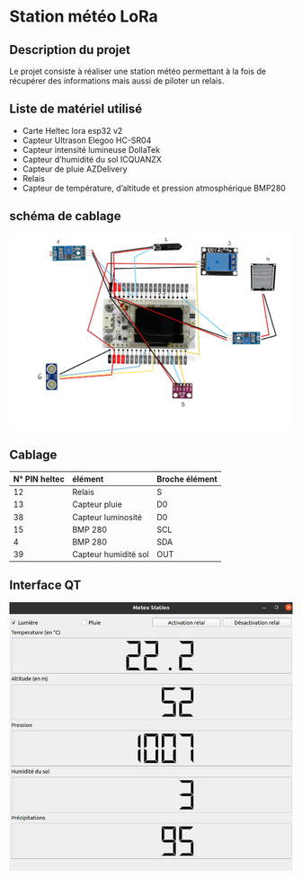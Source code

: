 # Station météo LoRa

## Description du projet

Le projet consiste à réaliser une station météo permettant à la fois de récupérer des informations mais aussi de piloter un relais.

## Liste de matériel utilisé

- Carte Heltec lora esp32 v2
- Capteur Ultrason Elegoo HC-SR04
- Capteur intensité lumineuse DollaTek
- Capteur d’humidité du sol ICQUANZX
- Capteur de pluie AZDelivery
- Relais
- Capteur de température, d’altitude et pression atmosphérique BMP280

## schéma de cablage

![Alt text](images/cablage.png?raw=true "cablage de la station météo")

## Cablage

| N° PIN heltec  | élément              | Broche élément    |
|:---------------|:---------------------|:------------------|
| 12             | Relais               | S                 |
| 13             | Capteur pluie        |  D0               |
| 38             | Capteur luminosité   |  D0               |
| 15             | BMP 280              | SCL               |
| 4              | BMP 280              | SDA               |
| 39             | Capteur humidité sol | OUT               |

## Interface QT

![Alt text](images/interfaceQT.png?raw=true "Interface")
